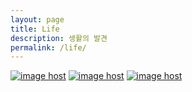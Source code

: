 ```yaml
---
layout: page
title: Life
description: 생활의 발견
permalink: /life/
---
```

<a href="https://imgbox.com/YXdIxrYB" target="_blank"><img src="https://images2.imgbox.com/02/7a/YXdIxrYB_o.jpg" alt="image host"/></a> <a href="https://imgbox.com/oHZxM5jU" target="_blank"><img src="https://images2.imgbox.com/fb/b8/oHZxM5jU_o.jpg" alt="image host"/></a> <a href="https://imgbox.com/oYj8AK7l" target="_blank"><img src="https://images2.imgbox.com/79/3f/oYj8AK7l_o.jpg" alt="image host"/></a>
